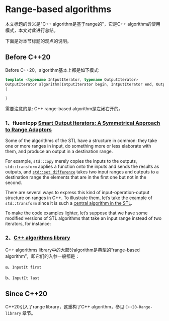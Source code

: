 # Range-based algorithms

本文标题的含义是"C++ algorithm是基于range的"，它是C++ algorithm的使用模式，本文对此进行总结。

下面是对本节标题的观点的说明。

## Before C++20

Before C++20，algorithm基本上都是如下模式: 

```C++
template <typename IntputIterator, typename OutputIterator>
OutputIterator algorithm(IntputIterator begin, IntputIterator end, OutputIterator out)
{
    
}
```

需要注意的是: C++ range-based algorithm是左闭右开的。

### 1、fluentcpp [Smart Output Iterators: A Symmetrical Approach to Range Adaptors](https://www.fluentcpp.com/2017/11/28/output-iterator-adaptors-symmetry-range-adaptors/)

Some of the algorithms of the STL have a structure in common: they take one or more ranges in input, do something more or less elaborate with them, and produce an output in a destination range.

For example, `std::copy` merely copies the inputs to the outputs, `std::transform` applies a function onto the inputs and sends the results as outputs, and [`std::set_difference`](https://www.fluentcpp.com/2017/01/09/know-your-algorithms-algos-on-sets/) takes two input ranges and outputs to a destination range the elements that are in the first one but not in the second.

There are several ways to express this kind of input-operation-output structure on ranges in C++. To illustrate them, let’s take the example of `std::transform` since it is such a [central algorithm in the STL](https://www.fluentcpp.com/2017/02/13/transform-central-algorithm/).

To make the code examples lighter, let’s suppose that we have some modified versions of STL algorithms that take an input range instead of two iterators, for instance:



### 2、[C++ algorithms library](https://en.cppreference.com/w/cpp/algorithm/)

C++ algorithms library中的大部分algorithm是典型的“range-based algorithm”，即它们的入参一般都是：

a、`InputIt first`

b、`InputIt last`



## Since C++20

C++20引入了range library，这重构了C++ algorithm，参见 `C++20-Range-library` 章节。